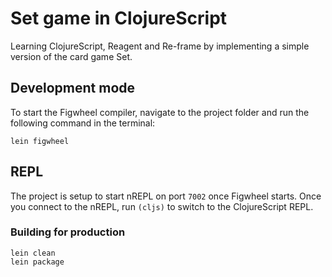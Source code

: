 # Set game in ClojureScript

Learning ClojureScript, Reagent and Re-frame by implementing a simple version of the card game Set.

## Development mode
To start the Figwheel compiler, navigate to the project folder and run the following command in the terminal:

```
lein figwheel
```

## REPL

The project is setup to start nREPL on port `7002` once Figwheel starts.
Once you connect to the nREPL, run `(cljs)` to switch to the ClojureScript REPL.

### Building for production

```
lein clean
lein package
```
